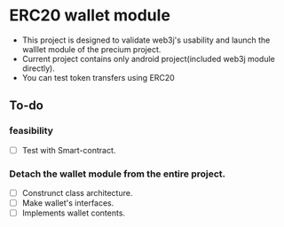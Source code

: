 # ERC20 wallet module

* This project is designed to validate web3j's usability and launch the walllet module of the precium project.
* Current project contains only android project(included web3j module directly).
* You can test token transfers using ERC20
## To-do 
### feasibility 
 * [ ]  Test with Smart-contract.
 ### Detach the wallet module from the entire project.
 * [ ]  Construnct class architecture.
 * [ ]  Make wallet's interfaces.
 * [ ]  Implements wallet contents.
